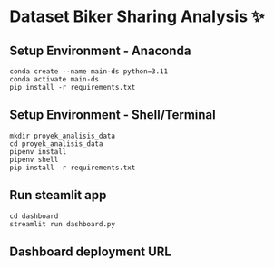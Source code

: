 # Dataset Biker Sharing Analysis ✨

## Setup Environment - Anaconda
```
conda create --name main-ds python=3.11
conda activate main-ds
pip install -r requirements.txt
```

## Setup Environment - Shell/Terminal
```
mkdir proyek_analisis_data
cd proyek_analisis_data
pipenv install
pipenv shell
pip install -r requirements.txt
```

## Run steamlit app
```
cd dashboard
streamlit run dashboard.py
```

## Dashboard deployment URL
